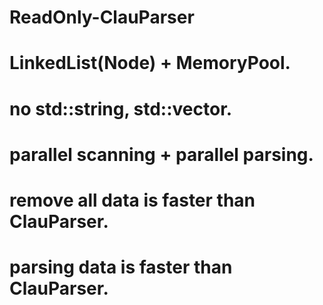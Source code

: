 # ReadOnly-ClauParser
# LinkedList(Node) + MemoryPool.
# no std::string, std::vector.
# parallel scanning + parallel parsing.
# remove all data is faster than ClauParser.
# parsing data is faster than ClauParser.
